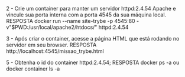 2 - Crie um container para manter um servidor httpd:2.4.54 Apache e vincule sua porta interna com a porta 4545 da sua máquina local.
  RESPOSTA
  docker run --name site-trybe -p 4545:80 -v"$PWD:/usr/local/apache2/htdocs/" httpd:2.4.54

3 - Após criar o container, acesse a página HTML que está rodando no servidor em seu browser.
  RESPOSTA
  http://localhost:4545/missao_trybe.html

5 - Obtenha o id do container httpd:2.4.54;
  RESPOSTA
  docker ps -a ou docker container ls -a